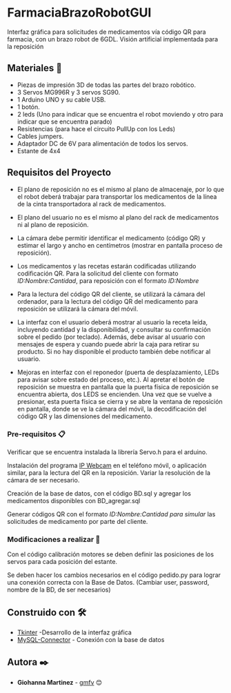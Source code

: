 # FarmaciaBrazoRobotGUI
Interfaz gráfica para solicitudes de medicamentos vía código QR para farmacia, con un brazo robot de 6GDL. Visión artificial implementada para la reposición

## Materiales 🚀

* Piezas de impresión 3D de todas las partes del brazo robótico.
* 3 Servos MG996R y 3 servos SG90.
* 1 Arduino UNO y su cable USB.
* 1 botón.
* 2 leds (Uno para indicar que se encuentra el robot moviendo y otro para indicar que se encuentra parado)
* Resistencias (para hace el circuito PullUp con los Leds) 
* Cables jumpers.
* Adaptador DC de 6V para alimentación de todos los servos.
* Estante de 4x4

## Requisitos del Proyecto
* El plano de reposición no es el mismo al plano de almacenaje, por lo que el robot deberá trabajar para transportar los medicamentos de la línea de la cinta transportadora al rack de medicamentos.

* El plano del usuario no es el mismo al plano del rack de medicamentos ni al plano de reposición.

* La cámara debe permitir identificar el medicamento (código QR) y estimar el largo y ancho en centímetros (mostrar en pantalla proceso de reposición).

* Los medicamentos y las recetas estarán codificadas utilizando codificación QR. Para la solicitud del cliente con formato _ID:Nombre:Cantidad_, para reposición con el formato _ID:Nombre_

* Para la lectura del código QR del cliente, se utilizará la cámara del ordenador, para la lectura del código QR del medicamento para reposición se utilizará la cámara del móvil.

* La interfaz con el usuario deberá mostrar al usuario la receta leída, incluyendo cantidad y la disponibilidad, y consultar su confirmación sobre el pedido (por teclado). Además, debe avisar al usuario con mensajes de espera y cuando puede abrir la caja para retirar su producto. Si no hay disponible el producto también debe notificar al usuario.

* Mejoras en interfaz con el reponedor (puerta de desplazamiento, LEDs para avisar sobre estado del proceso, etc.). Al apretar el botón de reposición se muestra en pantalla que la puerta física de reposición se encuentra abierta, dos LEDS se encienden. Una vez que se vuelve a presionar, esta puerta física se cierra y se abre la ventana de reposición en pantalla, donde se ve la cámara del móvil, la decodificación del código QR y las dimensiones del medicamento.

### Pre-requisitos 📋

Verificar que se encuentra instalada la librería Servo.h para el arduino.
 
Instalación del programa [IP Webcam](https://www.programaspato.com/es/2012/04/ipwebcam-aplicacion-para-utilizar-webcam-de-movil-android-con-pc-via-wifi/) en el teléfono móvil, o aplicación similar, para la lectura del QR en la reposición. Variar la resolución de la cámara de ser necesario.

Creación de la base de datos, con el código BD.sql y agregar los medicamentos disponibles con BD_agregar.sql

Generar códigos QR con el formato _ID:Nombre:Cantidad para simular_ las solicitudes de medicamento por parte del cliente.

### Modificaciones a realizar 🔧

Con el código calibración motores se deben definir las posiciones de los servos para cada posición del estante.

Se deben hacer los cambios necesarios en el código pedido.py para lograr una conexión correcta con la Base de Datos. (Cambiar user, password, nombre de la BD, de ser necesarios)


## Construido con 🛠️

* [Tkinter](https://docs.python.org/3/library/tkinter.html/) -Desarrollo de la interfaz gráfica
* [MySQL-Connector](https://dev.mysql.com/doc/connector-python/en/) - Conexión con la base de datos


## Autora ✒️

* **Giohanna Martinez** - [gmfv](https://github.com/gmfv) 😊
